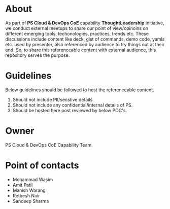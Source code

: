 # About
As part of **PS Cloud & DevOps CoE** capability **ThoughtLeadership** initiative, we conduct external meetups to share our point of view/opinoins on different emerging tools, techonologies, practices, trends etc. These discussions include content like deck, gist of commands, demo code, yamls etc. used by presenter, also referenced by audience to try things out at their end. So, to share this referenceable content with external audience, this repository serves the purpose. 

# Guidelines
Below guidelines should be followed to host the referenceable content.
1. Should not include PII/senstive details.
2. Should not include any confidential/internal details of PS.
3. Should be hosted here post reviewed by below POC's.

# Owner
PS Cloud & DevOps CoE Capability Team

# Point of contacts
- Mohammad Wasim
- Amit Patil
- Manish Warang
- Rethesh Nair
- Sandeep Sharma
